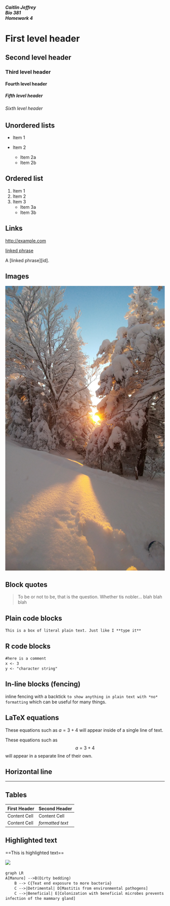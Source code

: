 

***Caitlin Jeffrey  
Bio 381  
Homework 4***



# First level header

## Second level header

### Third level header

#### Fourth level header

##### Fifth level header

###### Sixth level header



## Unordered lists

* Item 1

* Item 2

  + Item 2a
  + Item 2b

  

## Ordered list

1. Item 1
2. Item 2
3. Item 3
   + Item 3a
   + Item 3b



## Links

http://example.com

[linked phrase](http:example.com)

A [linked phrase][id]. 



## Images



![](0301201729b.jpg)




## Block quotes 

> To be or not to be, that is the question. Whether tis nobler... blah blah blah



## Plain code blocks

```
This is a box of literal plain text. Just like I **type it**
```



## R code blocks

```{r}
#here is a comment
x <- 3
y <- "character string"
```



## In-line blocks (fencing)

inline fencing with a backtick `to show anything in plain text with *no* formatting` which can be useful for many things. 




## LaTeX equations

These equations such as $a = 3 + 4$ will appear inside of a single line of text.

These equations such as 
$$
a = 3 + 4
$$
will appear in a separate line of their own. 




## Horizontal line

___



## Tables

| First Header | Second Header    |
| ------------ | ---------------- |
| Content Cell | Content Cell     |
| Content Cell | *formatted text* |



## Highlighted text

==This is highlighted text==



![](0224211450.jpg)






```mermaid
graph LR
A[Manure] -->B(Dirty bedding)
    B --> C{Teat end exposure to more bacteria}
    C -->|Detrimental| D[Mastitis from environmental pathogens]
    C -->|Beneficial| E[Colonization with beneficial microbes prevents infection of the mammary gland]
```

